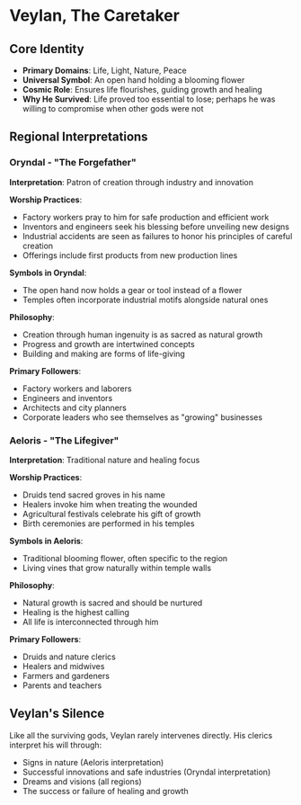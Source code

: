 # Veylan, The Caretaker

## Core Identity
- **Primary Domains**: Life, Light, Nature, Peace
- **Universal Symbol**: An open hand holding a blooming flower
- **Cosmic Role**: Ensures life flourishes, guiding growth and healing
- **Why He Survived**: Life proved too essential to lose; perhaps he was willing to compromise when other gods were not

## Regional Interpretations

### Oryndal - "The Forgefather"
**Interpretation**: Patron of creation through industry and innovation

**Worship Practices**:
- Factory workers pray to him for safe production and efficient work
- Inventors and engineers seek his blessing before unveiling new designs
- Industrial accidents are seen as failures to honor his principles of careful creation
- Offerings include first products from new production lines

**Symbols in Oryndal**:
- The open hand now holds a gear or tool instead of a flower
- Temples often incorporate industrial motifs alongside natural ones

**Philosophy**:
- Creation through human ingenuity is as sacred as natural growth
- Progress and growth are intertwined concepts
- Building and making are forms of life-giving

**Primary Followers**:
- Factory workers and laborers
- Engineers and inventors
- Architects and city planners
- Corporate leaders who see themselves as "growing" businesses

### Aeloris - "The Lifegiver"
**Interpretation**: Traditional nature and healing focus

**Worship Practices**:
- Druids tend sacred groves in his name
- Healers invoke him when treating the wounded
- Agricultural festivals celebrate his gift of growth
- Birth ceremonies are performed in his temples

**Symbols in Aeloris**:
- Traditional blooming flower, often specific to the region
- Living vines that grow naturally within temple walls

**Philosophy**:
- Natural growth is sacred and should be nurtured
- Healing is the highest calling
- All life is interconnected through him

**Primary Followers**:
- Druids and nature clerics
- Healers and midwives
- Farmers and gardeners
- Parents and teachers

## Veylan's Silence
Like all the surviving gods, Veylan rarely intervenes directly. His clerics interpret his will through:
- Signs in nature (Aeloris interpretation)
- Successful innovations and safe industries (Oryndal interpretation)
- Dreams and visions (all regions)
- The success or failure of healing and growth